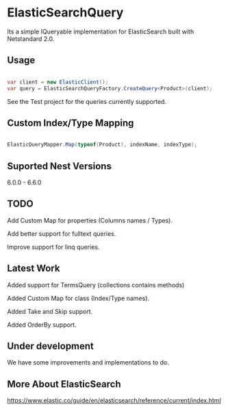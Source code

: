 # ElasticSearchQuery
Its a simple IQueryable implementation for ElasticSearch built with Netstandard 2.0.

## Usage
 ```csharp
 
 var client = new ElasticClient();
 var query = ElasticSearchQueryFactory.CreateQuery<Product>(client);
 
 ```
 
See the Test project for the queries currently supported.
 
## Custom Index/Type Mapping
  ```csharp
 
 ElasticQueryMapper.Map(typeof(Product), indexName, indexType);
 
 ```
## Suported Nest Versions

6.0.0 - 6.6.0

## TODO

Add Custom Map for properties (Columns names / Types).

Add better support for fulltext queries.

Improve support for linq queries.

## Latest Work
Added support for TermsQuery (collections contains methods)

Added Custom Map for class (Index/Type names).

Added Take and Skip support.

Added OrderBy support.

## Under development

We have some improvements and implementations to do.

## More About ElasticSearch
https://www.elastic.co/guide/en/elasticsearch/reference/current/index.html
